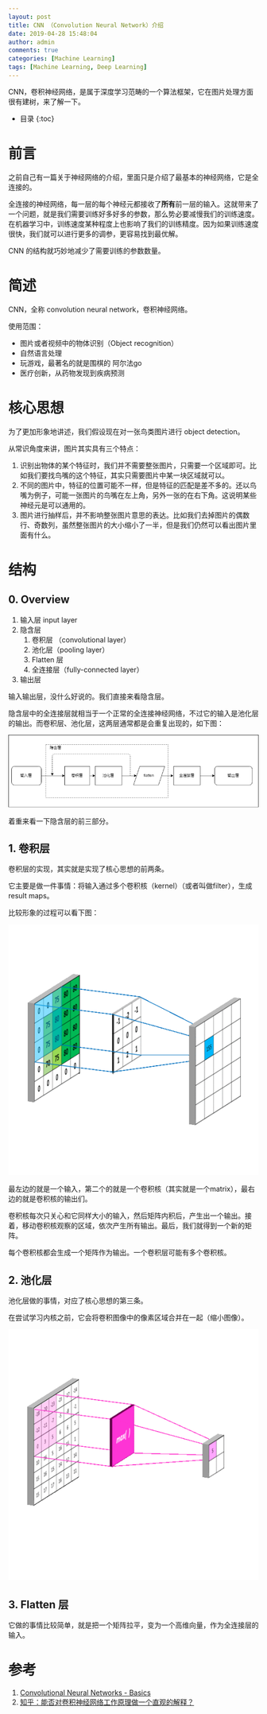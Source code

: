 ```yaml
---
layout: post
title: CNN （Convolution Neural Network）介绍
date: 2019-04-28 15:48:04
author: admin
comments: true
categories: [Machine Learning]
tags: [Machine Learning, Deep Learning]
---
```


CNN，卷积神经网络，是属于深度学习范畴的一个算法框架，它在图片处理方面很有建树，来了解一下。

<!-- more -->

* 目录 
{:toc}

# 前言

之前自己有一篇关于神经网络的介绍，里面只是介绍了最基本的神经网络，它是全连接的。

全连接的神经网络，每一层的每个神经元都接收了**所有**前一层的输入。这就带来了一个问题，就是我们需要训练好多好多的参数，那么势必要减慢我们的训练速度。在机器学习中，训练速度某种程度上也影响了我们的训练精度。因为如果训练速度很快，我们就可以进行更多的调参，更容易找到最优解。

CNN 的结构就巧妙地减少了需要训练的参数数量。

# 简述

CNN，全称 convolution neural network，卷积神经网络。

使用范围：

- 图片或者视频中的物体识别（Object recognition）
- 自然语言处理
- 玩游戏，最著名的就是围棋的 阿尔法go
- 医疗创新，从药物发现到疾病预测

# 核心思想

为了更加形象地讲述，我们假设现在对一张鸟类图片进行 object detection。

从常识角度来讲，图片其实具有三个特点：

1. 识别出物体的某个特征时，我们并不需要整张图片，只需要一个区域即可。比如我们要找鸟嘴的这个特征，其实只需要图片中某一块区域就可以。
2. 不同的图片中，特征的位置可能不一样，但是特征的匹配是差不多的。还以鸟嘴为例子，可能一张图片的鸟嘴在左上角，另外一张的在右下角。这说明某些神经元是可以通用的。
3. 图片进行抽样后，并不影响整张图片意思的表达。比如我们去掉图片的偶数行、奇数列，虽然整张图片的大小缩小了一半，但是我们仍然可以看出图片里面有什么。

# 结构

## 0. Overview

1. 输入层 input layer
2. 隐含层
   1. 卷积层 （convolutional layer）
   2. 池化层（pooling layer）
   3. Flatten 层
   4. 全连接层（fully-connected layer）
3. 输出层

输入输出层，没什么好说的。我们直接来看隐含层。

隐含层中的全连接层就相当于一个正常的全连接神经网络，不过它的输入是池化层的输出。而卷积层、池化层，这两层通常都是会重复出现的，如下图：

[![](/images/posts/CNN-Architecture.png)](/images/posts/CNN-Architecture.png) 

着重来看一下隐含层的前三部分。

## 1. 卷积层

卷积层的实现，其实就是实现了核心思想的前两条。

它主要是做一件事情：将输入通过多个卷积核（kernel）（或者叫做filter），生成 result maps。

比较形象的过程可以看下图：

[![](/images/posts/CNN-kernel-mv.gif)](/images/posts/CNN-kernel-mv.gif) 

最左边的就是一个输入，第二个的就是一个卷积核（其实就是一个matrix），最右边的就是卷积核的输出们。

卷积核每次只关心和它同样大小的输入，然后矩阵内积后，产生出一个输出。接着，移动卷积核观察的区域，依次产生所有输出。最后，我们就得到一个新的矩阵。

每个卷积核都会生成一个矩阵作为输出。一个卷积层可能有多个卷积核。

## 2. 池化层

池化层做的事情，对应了核心思想的第三条。

在尝试学习内核之前，它会将卷积图像中的像素区域合并在一起（缩小图像）。 

[![](/images/posts/CNN-poolfig.gif)](/images/posts/CNN-poolfig.gif) 


## 3. Flatten 层 

它做的事情比较简单，就是把一个矩阵拉平，变为一个高维向量，作为全连接层的输入。


# 参考

1. [Convolutional Neural Networks - Basics](https://mlnotebook.github.io/post/CNN1/)
2. [知乎：能否对卷积神经网络工作原理做一个直观的解释？](https://www.zhihu.com/question/39022858)


